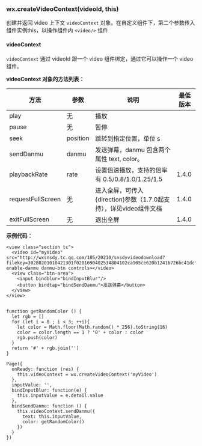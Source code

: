 <!-- https://mp.weixin.qq.com/debug/wxadoc/dev/api/api-video.html -->

### wx.createVideoContext(videoId, this)

创建并返回 video 上下文 `videoContext` 对象。在自定义组件下，第二个参数传入组件实例this，以操作组件内 `<video/>` 组件

#### videoContext

`videoContext` 通过 videoId 跟一个 video 组件绑定，通过它可以操作一个 video 组件。

**videoContext 对象的方法列表：**

  方法                |  参数       |  说明                                          | 最低版本 
----------------------|-------------|------------------------------------------------|----------
  play                |  无         |  播放                                          |          
  pause               |  无         |  暂停                                          |          
  seek                |  position   |  跳转到指定位置，单位 s                        |          
  sendDanmu           |  danmu      |  发送弹幕，danmu 包含两个属性 text, color。    |          
  playbackRate        |  rate       | 设置倍速播放，支持的倍率有 0.5/0.8/1.0/1.25/1.5|  1.4.0   
  requestFullScreen   |  无         |进入全屏，可传入{direction}参数（1.7.0起支持），详见video组件文档|  1.4.0   
  exitFullScreen      |  无         |  退出全屏                                      |  1.4.0   

**示例代码：**

    <view class="section tc">
      <video id="myVideo" src="http://wxsnsdy.tc.qq.com/105/20210/snsdyvideodownload?filekey=30280201010421301f0201690402534804102ca905ce620b1241b726bc41dcff44e00204012882540400&bizid=1023&hy=SH&fileparam=302c020101042530230204136ffd93020457e3c4ff02024ef202031e8d7f02030f42400204045a320a0201000400"   enable-danmu danmu-btn controls></video>
      <view class="btn-area">
        <input bindblur="bindInputBlur"/>
        <button bindtap="bindSendDanmu">发送弹幕</button>
      </view>
    </view>
    

    function getRandomColor () {
      let rgb = []
      for (let i = 0 ; i < 3; ++i){
        let color = Math.floor(Math.random() * 256).toString(16)
        color = color.length == 1 ? '0' + color : color
        rgb.push(color)
      }
      return '#' + rgb.join('')
    }
    
    Page({
      onReady: function (res) {
        this.videoContext = wx.createVideoContext('myVideo')
      },
      inputValue: '',
      bindInputBlur: function(e) {
        this.inputValue = e.detail.value
      },
      bindSendDanmu: function () {
        this.videoContext.sendDanmu({
          text: this.inputValue,
          color: getRandomColor()
        })
      }
    })

